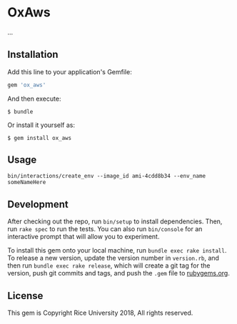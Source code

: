 # OxAws

...

## Installation

Add this line to your application's Gemfile:

```ruby
gem 'ox_aws'
```

And then execute:

    $ bundle

Or install it yourself as:

    $ gem install ox_aws

## Usage

`bin/interactions/create_env --image_id ami-4cdd8b34 --env_name someNameHere`

## Development

After checking out the repo, run `bin/setup` to install dependencies. Then, run `rake spec` to run the tests. You can also run `bin/console` for an interactive prompt that will allow you to experiment.

To install this gem onto your local machine, run `bundle exec rake install`. To release a new version, update the version number in `version.rb`, and then run `bundle exec rake release`, which will create a git tag for the version, push git commits and tags, and push the `.gem` file to [rubygems.org](https://rubygems.org).


## License

This gem is Copyright Rice University 2018, All rights reserved.

